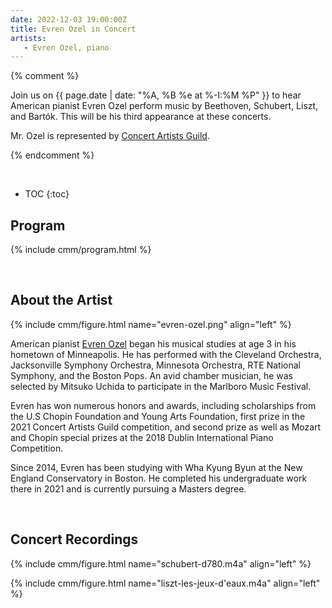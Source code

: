 ```yaml
---
date: 2022-12-03 19:00:00Z
title: Evren Ozel in Concert
artists: 
   - Evren Ozel, piano
---
```


{% comment %}

Join us on {{ page.date | date: "%A, %B %e at %-I:%M %P" }} to hear American pianist Evren
Ozel perform music by Beethoven, Schubert, Liszt, and Bartók. This will be his third
appearance at these concerts. 

Mr. Ozel is represented by [Concert Artists Guild](https://www.concertartists.org/about-us).

{% endcomment %}

<br>

* TOC
{:toc}

## Program

{% include cmm/program.html %}

<br/>

## About the Artist

{% include cmm/figure.html name="evren-ozel.png" align="left" %}

American pianist [Evren Ozel](https://www.evrenozel.com) began his musical studies at age 3
in his hometown of Minneapolis. He has performed with the Cleveland Orchestra, Jacksonville
Symphony Orchestra, Minnesota Orchestra, RTE National Symphony, and the Boston Pops. An avid
chamber musician, he was selected by Mitsuko Uchida to participate in the Marlboro Music
Festival.

Evren has won numerous honors and awards, including scholarships from the U.S Chopin
Foundation and Young Arts Foundation, first prize in the 2021 Concert Artists Guild
competition, and second prize as well as Mozart and Chopin special prizes at the 2018 Dublin
International Piano Competition.

Since 2014, Evren has been studying with Wha Kyung Byun at the New England Conservatory in
Boston. He completed his undergraduate work there in 2021 and is currently pursuing a
Masters degree.

<br/>

## Concert Recordings

{% include cmm/figure.html name="schubert-d780.m4a" align="left" %}

{% include cmm/figure.html name="liszt-les-jeux-d'eaux.m4a" align="left" %}

